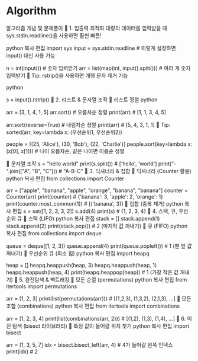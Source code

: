# Algorithm
알고리즘 개념 및 문제풀이
📌 1. 입출력 최적화
대량의 데이터를 입력받을 때 sys.stdin.readline()을 사용하면 훨씬 빠름!

python
복사
편집
import sys
input = sys.stdin.readline  # 이렇게 설정하면 input() 대신 사용 가능

n = int(input())  # 숫자 입력받기
arr = list(map(int, input().split()))  # 여러 개 숫자 입력받기
🚀 Tip: rstrip()을 사용하면 개행 문자 제거 가능

python

s = input().rstrip()
📌 2. 리스트 & 문자열 조작
📍 리스트 정렬
python

arr = [3, 1, 4, 1, 5]
arr.sort()  # 오름차순 정렬
print(arr)  # [1, 1, 3, 4, 5]

arr.sort(reverse=True)  # 내림차순 정렬
print(arr)  # [5, 4, 3, 1, 1]
🚀 Tip: sorted(arr, key=lambda x: (우선순위1, 우선순위2))


people = [(25, 'Alice'), (30, 'Bob'), (22, 'Charlie')]
people.sort(key=lambda x: (x[0], x[1]))  # 나이 오름차순, 같은 나이면 이름순 정렬

📍 문자열 조작
s = "hello world"
print(s.split())  # ['hello', 'world']
print("-".join(["A", "B", "C"]))  # "A-B-C"
📌 3. 딕셔너리 & 집합
📍 딕셔너리 (Counter 활용)
python
복사
편집
from collections import Counter

arr = ["apple", "banana", "apple", "orange", "banana", "banana"]
counter = Counter(arr)
print(counter)  # {'banana': 3, 'apple': 2, 'orange': 1}
print(counter.most_common(1))  # [('banana', 3)]
📍 집합 (중복 제거)
python
복사
편집
s = set([1, 2, 3, 3, 2])
s.add(4)
print(s)  # {1, 2, 3, 4}
📌 4. 스택, 큐, 우선순위 큐
📍 스택 (LIFO)
python
복사
편집
stack = []
stack.append(1)
stack.append(2)
print(stack.pop())  # 2 (마지막 값 꺼내기)
📍 큐 (FIFO)
python
복사
편집
from collections import deque

queue = deque([1, 2, 3])
queue.append(4)
print(queue.popleft())  # 1 (맨 앞 값 꺼내기)
📍 우선순위 큐 (최소 힙)
python
복사
편집
import heapq

heap = []
heapq.heappush(heap, 3)
heapq.heappush(heap, 1)
heapq.heappush(heap, 4)
print(heapq.heappop(heap))  # 1 (가장 작은 값 꺼내기)
📌 5. 완전탐색 & 백트래킹
📍 모든 순열 (permutations)
python
복사
편집
from itertools import permutations

arr = [1, 2, 3]
print(list(permutations(arr)))  # [(1,2,3), (1,3,2), (2,1,3), ...]
📍 모든 조합 (combinations)
python
복사
편집
from itertools import combinations

arr = [1, 2, 3, 4]
print(list(combinations(arr, 2)))  # [(1,2), (1,3), (1,4), ...]
📌 6. 이진 탐색 (bisect 라이브러리)
📍 특정 값이 들어갈 위치 찾기
python
복사
편집
import bisect

arr = [1, 3, 5, 7]
idx = bisect.bisect_left(arr, 4)  # 4가 들어갈 왼쪽 인덱스
print(idx)  # 2
